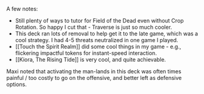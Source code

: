 A few notes:

- Still plenty of ways to tutor for Field of the Dead even without Crop Rotation. So happy I cut that - Traverse is just so much cooler.
- This deck ran lots of removal to help get it to the late game, which was a cool strategy. I had 4-5 threats neutralized in one game I played.
- [[Touch the Spirit Realm]] did some cool things in my game - e.g., flickering impactful tokens for instant-speed interaction.
- [[Kiora, The Rising Tide]] is very cool, and quite achievable.

Maxi noted that activating the man-lands in this deck was often times painful / too costly to go on the offensive, and better left as defensive options.
